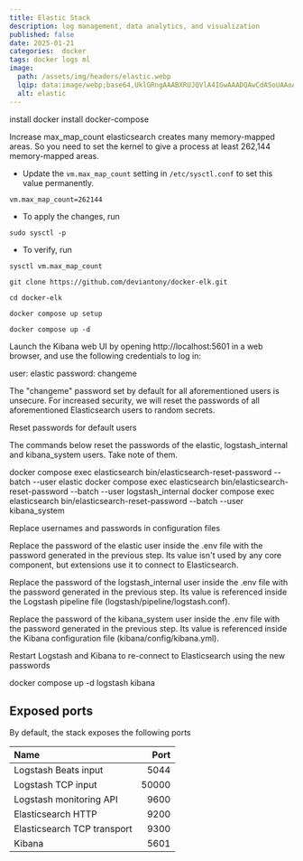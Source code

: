 ```yaml
---
title: Elastic Stack
description: log management, data analytics, and visualization
published: false
date: 2025-01-21
categories:  docker
tags: docker logs ml
image:
  path: /assets/img/headers/elastic.webp
  lqip: data:image/webp;base64,UklGRngAAABXRUJQVlA4IGwAAADQAwCdASoUAAoAPpE4mEeloyKhMAgAsBIJZwDDNCG/GI0QdUHWXIAA/vupQtrYffu+yPH0xSeWGai+NTTTF1Ar3O9sxyvyK4bcCL7YjSfIrpyBu8j2bXE361xr4NWOw+lxG1qwS/gxx7N3AAA=
  alt: elastic
---
```


install docker
install docker-compose

Increase max_map_count
elasticsearch creates many memory-mapped areas. So you need to set the kernel to give a process at least 262,144 memory-mapped areas.

- Update the `vm.max_map_count` setting in `/etc/sysctl.conf` to set this value permanently.
```shell
vm.max_map_count=262144
```

- To apply the changes, run
```shell
sudo sysctl -p
```

- To verify, run
```shell
sysctl vm.max_map_count
```

```shell
git clone https://github.com/deviantony/docker-elk.git
```

```shell
cd docker-elk
```

```shell
docker compose up setup
```

```shell
docker compose up -d
```


Launch the Kibana web UI by opening http://localhost:5601 in a web browser, and use the following credentials to log in:

user: elastic
password: changeme



The "changeme" password set by default for all aforementioned users is unsecure. For increased security, we will reset the passwords of all aforementioned Elasticsearch users to random secrets.

Reset passwords for default users

The commands below reset the passwords of the elastic, logstash_internal and kibana_system users. Take note of them.

docker compose exec elasticsearch bin/elasticsearch-reset-password --batch --user elastic
docker compose exec elasticsearch bin/elasticsearch-reset-password --batch --user logstash_internal
docker compose exec elasticsearch bin/elasticsearch-reset-password --batch --user kibana_system



Replace usernames and passwords in configuration files

Replace the password of the elastic user inside the .env file with the password generated in the previous step. Its value isn't used by any core component, but extensions use it to connect to Elasticsearch.

Replace the password of the logstash_internal user inside the .env file with the password generated in the previous step. Its value is referenced inside the Logstash pipeline file (logstash/pipeline/logstash.conf).

Replace the password of the kibana_system user inside the .env file with the password generated in the previous step. Its value is referenced inside the Kibana configuration file (kibana/config/kibana.yml).


Restart Logstash and Kibana to re-connect to Elasticsearch using the new passwords

docker compose up -d logstash kibana


## Exposed ports
By default, the stack exposes the following ports

| Name                         | Port    |
| :--------------------------- | ------: |
| Logstash Beats input         | 5044    |
| Logstash TCP input           | 50000   |
| Logstash monitoring API      | 9600    |
| Elasticsearch HTTP           | 9200    |
| Elasticsearch TCP transport  | 9300    |
| Kibana                       | 5601    |